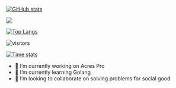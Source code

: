 [![GitHub stats](https://github-readme-stats.vercel.app/api?username=ojengwa&show_icons=true&theme=algolia&count_private=true)](https://github.com/ojengwa)

![](https://github-profile-summary-cards.vercel.app/api/cards/profile-details?username=ojengwa&theme=default)

[![Top Langs](https://github-readme-stats.vercel.app/api/top-langs/?username=ojengwa&theme=algolia)](https://github.com/ojengwa/github-readme-stats)

![visitors](https://visitor-badge.laobi.icu/badge?page_id=ojengwa.readme)

[![Time stats](https://github-readme-stats.vercel.app/api/wakatime?username=bernard)](https://github.com/ojengwa)


- 🔭 I’m currently working on Acres Pro
- 🌱 I’m currently learning Golang
- 👯 I’m looking to collaborate on solving problems for social good

<!--
**ojengwa/ojengwa** is a ✨ _special_ ✨ repository because its `README.md` (this file) appears on your GitHub profile.

Here are some ideas to get you started:

- 🤔 I’m looking for help with ...
- 💬 Ask me about ...
- 📫 How to reach me: ...
- 😄 Pronouns: He/Him
- ⚡ Fun fact: ...
-->
